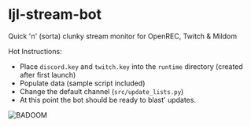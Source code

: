 # ljl-stream-bot

Quick 'n' (sorta) clunky stream monitor for OpenREC, Twitch & Mildom

Hot Instructions:
- Place `discord.key` and `twitch.key` into the `runtime` directory (created after first launch)
- Populate data (sample script included)
- Change the default channel (`src/update_lists.py`)
- At this point the bot should be ready to blast' updates.

![BADOOM](https://media1.tenor.com/images/a5200ff8939402e4e2bbda3a8107d2b1/tenor.gif)
